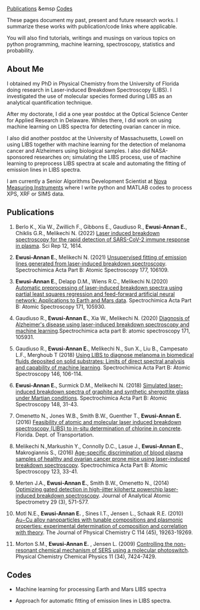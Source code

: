 [Publications](#publications)     &emsp [Codes](#codes)

These pages document my past, present and future research works. I summarize these works with publication/code links where applicable.

You will also find tutorials, writings and musings on various topics on python programming, machine learning, spectroscopy, statistics and probability.

## About Me
I obtained my PhD in Physical Chemistry from the University of Florida doing research in Laser-induced Breakdown Spectroscopy (LIBS). I investigated the use of molecular species formed during LIBS as an analytical quantification technique.

After my doctorate, I did a one year postdoc at the Optical Science Center for Applied Research in Delaware. Whiles there,  I did work on using machine learning on LIBS spectra for detecting ovarian cancer in mice.

I also did another postdoc at the University of Massachusetts, Lowell on using LIBS together with machine learning for the detection of melanoma cancer and Alzheimers using biological samples. I also did NASA-sponsored researches on; simulating the LIBS process, use of machine learning to preprocess LIBS spectra at scale and automating the fitting of emission lines in LIBS spectra.

I am currently a Senior Algorithms Development Scientist at [Nova Measuring Instruments](https://www.novami.com/) where I write python and MATLAB codes to process XPS, XRF or SIMS data.

## Publications
1. Berlo K., Xia W., Zwillich F., Gibbons E., Gaudiuso R., **Ewusi-Annan E.**, Chiklis G.R., Melikechi N. (2022) [Laser induced breakdown spectroscopy for the rapid detection of SARS-CoV-2 immune response in plasma](https://www.nature.com/articles/s41598-022-05509-z). Sci Rep 12, 1614.

2. **Ewusi-Annan E.**, Melikechi N. (2021) [Unsupervised fitting of emission lines generated from laser-induced breakdown spectroscopy](https://www.sciencedirect.com/science/article/pii/S0584854721000549). Spectrochimica Acta Part B: Atomic Spectroscopy 177, 106109.

3. **Ewusi-Annan E.**, Delapp D.M., Wiens R.C., Melikechi N.(2020) [Automatic preprocessing of laser-induced breakdown spectra using partial least squares regression and feed-forward artificial neural network: Applications to Earth and Mars data](https://www.sciencedirect.com/science/article/pii/S058485472030313X). Spectrochimica Acta Part B: Atomic Spectroscopy 171, 105930.

4. Gaudiuso R., **Ewusi-Annan E.**, Xia W., Melikechi N. (2020) [Diagnosis of Alzheimer's disease using laser-induced breakdown spectroscopy and machine learning](https://www.sciencedirect.com/science/article/pii/S0584854720302329).Spectrochimica acta part B: atomic spectroscopy 171, 105931.

5. Gaudiuso R., **Ewusi-Annan E.**, Melikechi N., Sun X., Liu B., Campesato L.F., Merghoub T (2018) [Using LIBS to diagnose melanoma in biomedical fluids deposited on solid substrates: Limits of direct spectral analysis and capability of machine learning](https://www.sciencedirect.com/science/article/pii/S0584854718301290). Spectrochimica Acta Part B: Atomic Spectroscopy 146, 106-114.

6. **Ewusi-Annan E.**, Surmick D.M., Melikechi N. (2018) [Simulated laser-induced breakdown spectra of graphite and synthetic shergottite glass under Martian conditions](https://www.sciencedirect.com/science/article/pii/S0584854717305736). Spectrochimica Acta Part B: Atomic Spectroscopy 148, 31-43.

7. Omenetto N., Jones W.B., Smith B.W., Guenther T., **Ewusi-Annan E.** (2016) [Feasibility of atomic and molecular laser induced breakdown spectroscopy (LIBS) to in-situ determination of chlorine in concrete](https://rosap.ntl.bts.gov/view/dot/31477). Florida. Dept. of Transportation.

8. Melikechi N.,Markushin Y., Connolly D.C., Lasue J., **Ewusi-Annan E.**, Makrogiannis S., (2016) [Age-specific discrimination of blood plasma samples of healthy and ovarian cancer prone mice using laser-induced breakdown spectroscopy](https://www.sciencedirect.com/science/article/pii/S0584854716301070). Spectrochimica Acta Part B: Atomic Spectroscopy 123, 33-41.

9. Merten J.A., **Ewusi-Annan E.**, Smith B.W., Omenetto N., (2014) [Optimizing gated detection in high-jitter kilohertz powerchip laser-induced breakdown spectroscopy](https://pubs.rsc.org/en/content/articlelanding/2014/ja/c3ja50348h/). Journal of Analytical Atomic Spectrometry 29 (3), 571-577.

10. Motl N.E., **Ewusi-Annan E.** , Sines I.T., Jensen L., Schaak R.E. (2010) [Au−Cu alloy nanoparticles with tunable compositions and plasmonic properties: experimental determination of composition and correlation with theory](https://pubs.acs.org/doi/abs/10.1021/jp107637j/). The Journal of Physical Chemistry C 114 (45), 19263-19269.

11. Morton S.M., **Ewusi-Annan E.** , Jensen L. (2009) [Controlling the non-resonant chemical mechanism of SERS using a molecular photoswitch](https://pubs.rsc.org/en/content/articlelanding/2009/cp/b904745j/). Physical Chemistry Chemical Physics 11 (34), 7424-7429.

## Codes
- Machine learning for processing Earth and Mars LIBS spectra

- Approach for automatic fitting of emission lines in LIBS spectra.





